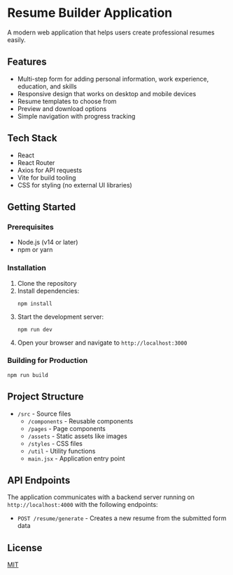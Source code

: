# Resume Builder Application

A modern web application that helps users create professional resumes easily.

## Features

- Multi-step form for adding personal information, work experience, education, and skills
- Responsive design that works on desktop and mobile devices
- Resume templates to choose from
- Preview and download options
- Simple navigation with progress tracking

## Tech Stack

- React
- React Router
- Axios for API requests
- Vite for build tooling
- CSS for styling (no external UI libraries)

## Getting Started

### Prerequisites

- Node.js (v14 or later)
- npm or yarn

### Installation

1. Clone the repository
2. Install dependencies:
   ```
   npm install
   ```
3. Start the development server:
   ```
   npm run dev
   ```
4. Open your browser and navigate to `http://localhost:3000`

### Building for Production

```
npm run build
```

## Project Structure

- `/src` - Source files
  - `/components` - Reusable components
  - `/pages` - Page components
  - `/assets` - Static assets like images
  - `/styles` - CSS files
  - `/util` - Utility functions
  - `main.jsx` - Application entry point

## API Endpoints

The application communicates with a backend server running on `http://localhost:4000` with the following endpoints:

- `POST /resume/generate` - Creates a new resume from the submitted form data

## License

[MIT](LICENSE)
